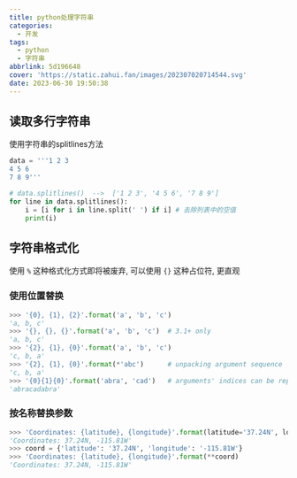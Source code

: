```yaml
---
title: python处理字符串
categories:
  - 开发
tags:
  - python
  - 字符串
abbrlink: 5d196648
cover: 'https://static.zahui.fan/images/202307020714544.svg'
date: 2023-06-30 19:50:38
---
```


## 读取多行字符串

使用字符串的splitlines方法

```python
data = '''1 2 3
4 5 6
7 8 9'''

# data.splitlines()  -->  ['1 2 3', '4 5 6', '7 8 9']
for line in data.splitlines():
    i = [i for i in line.split(' ') if i] # 去除列表中的空值
    print(i)
```

## 字符串格式化

使用 `%` 这种格式化方式即将被废弃, 可以使用 `{}` 这种占位符, 更直观

### 使用位置替换

```python
>>> '{0}, {1}, {2}'.format('a', 'b', 'c')
'a, b, c'
>>> '{}, {}, {}'.format('a', 'b', 'c')  # 3.1+ only
'a, b, c'
>>> '{2}, {1}, {0}'.format('a', 'b', 'c')
'c, b, a'
>>> '{2}, {1}, {0}'.format(*'abc')      # unpacking argument sequence
'c, b, a'
>>> '{0}{1}{0}'.format('abra', 'cad')   # arguments' indices can be repeated
'abracadabra'
```

### 按名称替换参数

```python
>>> 'Coordinates: {latitude}, {longitude}'.format(latitude='37.24N', longitude='-115.81W')
'Coordinates: 37.24N, -115.81W'
>>> coord = {'latitude': '37.24N', 'longitude': '-115.81W'}
>>> 'Coordinates: {latitude}, {longitude}'.format(**coord)
'Coordinates: 37.24N, -115.81W'
```
